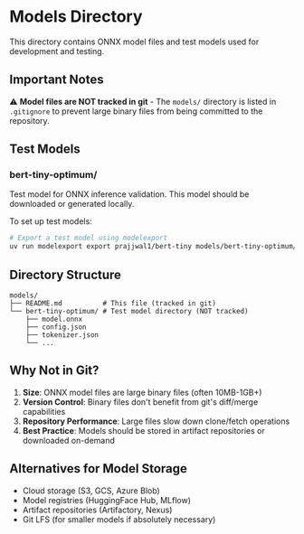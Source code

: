 # Models Directory

This directory contains ONNX model files and test models used for development and testing.

## Important Notes

⚠️ **Model files are NOT tracked in git** - The `models/` directory is listed in `.gitignore` to prevent large binary files from being committed to the repository.

## Test Models

### bert-tiny-optimum/
Test model for ONNX inference validation. This model should be downloaded or generated locally.

To set up test models:
```bash
# Export a test model using modelexport
uv run modelexport export prajjwal1/bert-tiny models/bert-tiny-optimum/model.onnx
```

## Directory Structure
```
models/
├── README.md          # This file (tracked in git)
└── bert-tiny-optimum/ # Test model directory (NOT tracked)
    ├── model.onnx
    ├── config.json
    ├── tokenizer.json
    └── ...
```

## Why Not in Git?

1. **Size**: ONNX model files are large binary files (often 10MB-1GB+)
2. **Version Control**: Binary files don't benefit from git's diff/merge capabilities
3. **Repository Performance**: Large files slow down clone/fetch operations
4. **Best Practice**: Models should be stored in artifact repositories or downloaded on-demand

## Alternatives for Model Storage

- Cloud storage (S3, GCS, Azure Blob)
- Model registries (HuggingFace Hub, MLflow)
- Artifact repositories (Artifactory, Nexus)
- Git LFS (for smaller models if absolutely necessary)
